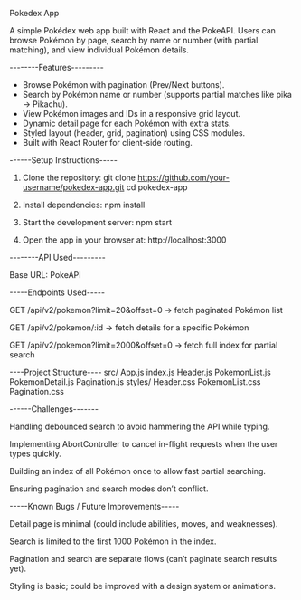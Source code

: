 Pokedex App


A simple Pokédex web app built with React and the PokeAPI. Users can browse Pokémon by page, search by name or number (with partial matching), and view individual Pokémon details.


--------Features---------

* Browse Pokémon with pagination (Prev/Next buttons).
* Search by Pokémon name or number (supports partial matches like pika → Pikachu).
* View Pokémon images and IDs in a responsive grid layout.
* Dynamic detail page for each Pokémon with extra stats.
* Styled layout (header, grid, pagination) using CSS modules.
* Built with React Router for client-side routing.


------Setup Instructions-----

1. Clone the repository:
git clone https://github.com/your-username/pokedex-app.git
cd pokedex-app

2. Install dependencies:
npm install

3. Start the development server:
npm start

4. Open the app in your browser at: http://localhost:3000


--------API Used---------

Base URL: PokeAPI


-----Endpoints Used-----

GET /api/v2/pokemon?limit=20&offset=0 → fetch paginated Pokémon list

GET /api/v2/pokemon/:id → fetch details for a specific Pokémon

GET /api/v2/pokemon?limit=2000&offset=0 → fetch full index for partial search


----Project Structure----
src/
  App.js
  index.js
  Header.js
  PokemonList.js
  PokemonDetail.js
  Pagination.js
  styles/
    Header.css
    PokemonList.css
    Pagination.css



------Challenges-------

Handling debounced search to avoid hammering the API while typing.

Implementing AbortController to cancel in-flight requests when the user types quickly.

Building an index of all Pokémon once to allow fast partial searching.

Ensuring pagination and search modes don’t conflict.



-----Known Bugs / Future Improvements-----

Detail page is minimal (could include abilities, moves, and weaknesses).

Search is limited to the first 1000 Pokémon in the index.

Pagination and search are separate flows (can’t paginate search results yet).

Styling is basic; could be improved with a design system or animations.

